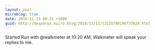 ```yaml
---
layout: post
microblog: true
date: 2010-11-13 09:21 +1000
guid: http://desparoz.micro.blog/2010/11/12/t3225780196737024.html
---
```

Started Run with @walkmeter at 10:20 AM, Walkmeter will speak your replies to me.

